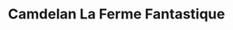 ---
title: "Camdelan La Ferme Fantastique"
url: /saint-julien-en-born/camdelan-la-ferme-fantastique/
shop: Hofladen
---